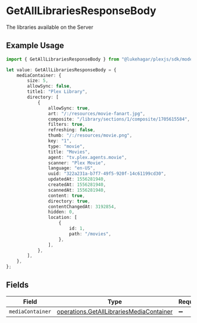 # GetAllLibrariesResponseBody

The libraries available on the Server

## Example Usage

```typescript
import { GetAllLibrariesResponseBody } from "@lukehagar/plexjs/sdk/models/operations";

let value: GetAllLibrariesResponseBody = {
    mediaContainer: {
        size: 5,
        allowSync: false,
        title1: "Plex Library",
        directory: [
            {
                allowSync: true,
                art: "/:/resources/movie-fanart.jpg",
                composite: "/library/sections/1/composite/1705615584",
                filters: true,
                refreshing: false,
                thumb: "/:/resources/movie.png",
                key: "1",
                type: "movie",
                title: "Movies",
                agent: "tv.plex.agents.movie",
                scanner: "Plex Movie",
                language: "en-US",
                uuid: "322a231a-b7f7-49f5-920f-14c61199cd30",
                updatedAt: 1556281940,
                createdAt: 1556281940,
                scannedAt: 1556281940,
                content: true,
                directory: true,
                contentChangedAt: 3192854,
                hidden: 0,
                location: [
                    {
                        id: 1,
                        path: "/movies",
                    },
                ],
            },
        ],
    },
};
```

## Fields

| Field                                                                                                       | Type                                                                                                        | Required                                                                                                    | Description                                                                                                 |
| ----------------------------------------------------------------------------------------------------------- | ----------------------------------------------------------------------------------------------------------- | ----------------------------------------------------------------------------------------------------------- | ----------------------------------------------------------------------------------------------------------- |
| `mediaContainer`                                                                                            | [operations.GetAllLibrariesMediaContainer](../../../sdk/models/operations/getalllibrariesmediacontainer.md) | :heavy_minus_sign:                                                                                          | N/A                                                                                                         |
